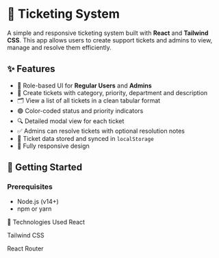 # 🎫 Ticketing System

A simple and responsive ticketing system built with **React** and **Tailwind CSS**. This app allows users to create support tickets and admins to view, manage and resolve them efficiently.

## ✨ Features

- 🔐 Role-based UI for **Regular Users** and **Admins**
- 📝 Create tickets with category, priority, department and description
- 🗂️ View a list of all tickets in a clean tabular format
- 🟢 Color-coded status and priority indicators
- 🔍 Detailed modal view for each ticket
- ✅ Admins can resolve tickets with optional resolution notes
- 💾 Ticket data stored and synced in `localStorage`
- 📱 Fully responsive design

## 🚀 Getting Started

### Prerequisites

- Node.js (v14+)
- npm or yarn

🧠 Technologies Used
React

Tailwind CSS

React Router


